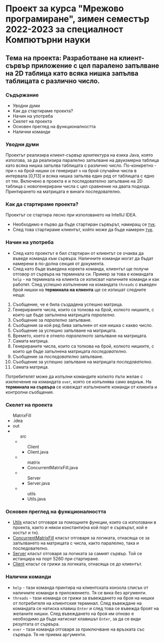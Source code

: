 # Проект за курса "Мрежово програмиране", зимен семестър 2022-2023 за специалност Компютърни науки

## Тема на проекта: Разработване на клиент-сървър приложение с цел паралено запълване на 2D таблица като всяка нишка запълва таблицата с различно число.

### Съдържание
* Уводни думи
* Как да стартираме проекта?
* Начин на употреба
* Скелет на проекта
* Основен преглед на функционалността
* Налични команди

### Уводни думи
Проектът реализира клиент-сървър архитектура на езика Java, която използва, за да реализира паралелно запълване
на двуизмерна таблица като всяка нишка запълва таблицата с различно число. По-конкретно - при `n` на брой нишки се генерират `n` на брой случайни числа в интервала [0,113] и всяка нишка запълва един ред от таблицата с едно от тях.
Включено в проекта е и последователно запълване на 2D таблица с новогенерирани числа с цел сравнение на двата подхода. Принтирането на матрицата е винаги последователно.

### Как да стартираме проекта? 
Проектът се стартира лесно при използването на IntelliJ IDEA.

* Необходимо е първо да бъде стартиран сървърът, намиращ се [тук](src/Server/Server.java).
* След това стартираме клиентът, който може да бъде намерен [тук](src/Client/Client.java).

### Начин на употреба
* След като проектът е бил стартиран от клиентът се очаква да въведе команда към сървъра. Наличните команди могат да бъдат намерени в по-долна секция от документа.
* След като бъде въведена коректа команда, клиентът ще получи отговор от сървъра на терминала си.
Пример за това е командата `help` - на терминала на клиента се изписват наличните команди и как работят.
След успешно изпълнение на командата `threads` с въведен брой нишки на **терминала на клиента** ще се изпишат следните неща:
1. Съобщение, че е била създадена успешно матрица.
2. Генерираните числа, които са толкова на брой, колкото нишките, с които ще бъде запълнена матрицата *паралелно*.
3. Съобщение за *паралелно* запълване.
4. Съобщения за кой ред бива запълнен от коя нишка с какво число.
5. Съобщение за успешно запълване на матрицата.
6. Времето, което е отнело *паралелното* запълване на матрицата.
7. Самата матрица.
8. Генерираните числа, които са толкова на брой, колкото нишките, с които ще бъде запълнена матрицата *последователно*.
9. Съобщение за *последователно* запълване.
10. Съобщение за успешно запълване на матрицата *последователно*.
11. Самата матрица.

Потребителят може да изпълни командите колкото пъти желае с изключение на командата `over`, която се изпълнява само веднъж.
На **терминала на сървъра** се извеждат изпълнените команди от клиента и контролни съобщения.
### Скелет на проекта
<ul> MatrixFill  
<li>.idea</li>
<li>out</li>
<li>
<ul>src
  <li>
    <ul>Client
        <li>Client.java</li>
    </ul>
</li>
<li> 
    <ul> matrix
    <li>ConcurrentMatrixFill.java</li>
    </ul>
</li>
<li> 
    <ul> Server
    <li>Server.java</li>
    </ul>
</li>
<li> 
    <ul> utils
    <li>Utils.java</li>
    </ul>
</li>
</ul>

</li>
</ul>

### Основен преглед на функционалността
* [Utils](src/utils/Utils.java) класът отговаря за помощните функции, които са използвани в проекта, както и някои константи(на кой порт е сървърът, кой е хостът и тн).
* [ConcurrentMatrixFill](src/matrix/ConcurrentMatrixFill.java) класът отговаря за логиката, отнасяща се за запълването на матрицата с числа, както паралелно, така и последователно.
* [Server](src/Server/Server.java) класът отговаря за логиката за самият сървър. Той се истанцира на порт 5260 при стартиране.
* [Client](src/Client/Client.java) класът се грижи за логиката, отнасяща се до клиентът.

### Налични команди
* `help` - тази команда принтира на клиентската конзола списък от наличните команди в приложението. Тя се вика без аргументи.
* `threads` - тази команда се грижи за въвеждането на броя на нишки от потребителя на клиентския терминал. След въвеждане на командата се натиска клавиш `Enter` и след това се въвежда броят на желаните нишки. След въвеждането на броя им отново е необходимо да бъде натиснат клавишът `Enter`, за да се види резултата от сървъра.
* `over` - тази команда отговаря за приключване на връзката със сървъра. Тя не приема аргументи.

